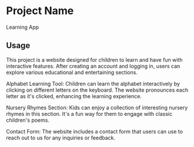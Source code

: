 # Project Name

Learning App


## Usage

This project is a website designed for children to learn and have fun with interactive features. After creating an account and logging in, users can explore various educational and entertaining sections.

Alphabet Learning Tool:
Children can learn the alphabet interactively by clicking on different letters on the keyboard. The website pronounces each letter as it's clicked, enhancing the learning experience.

Nursery Rhymes Section:
Kids can enjoy a collection of interesting nursery rhymes in this section. It's a fun way for them to engage with classic children's poems.

Contact Form:
The website includes a contact form that users can use to reach out to us for any inquiries or feedback.

